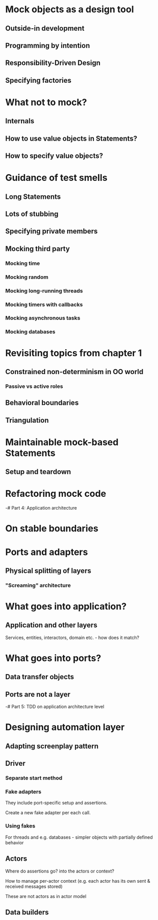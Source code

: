 ﻿# Mock objects as a design tool

## Outside-in development

## Programming by intention

## Responsibility-Driven Design

## Specifying factories

# What not to mock?

## Internals

## How to use value objects in Statements?

## How to specify value objects?

# Guidance of test smells

## Long Statements

## Lots of stubbing

## Specifying private members

## Mocking third party

### Mocking time

### Mocking random

### Mocking long-running threads

### Mocking timers with callbacks

### Mocking asynchronous tasks

### Mocking databases

# Revisiting topics from chapter 1

## Constrained non-determinism in OO world

### Passive vs active roles

## Behavioral boundaries

## Triangulation

# Maintainable mock-based Statements

## Setup and teardown

# Refactoring mock code


-# Part 4: Application architecture

# On stable boundaries

# Ports and adapters

## Physical splitting of layers

### "Screaming" architecture

# What goes into application?

## Application and other layers

Services, entities, interactors, domain etc. - how does it match?

# What goes into ports?

## Data transfer objects

## Ports are not a layer

-# Part 5: TDD on application architecture level

# Designing automation layer

## Adapting screenplay pattern

## Driver

### Separate start method

### Fake adapters

They include port-specific setup and assertions.

Create a new fake adapter per each call.

### Using fakes

For threads and e.g. databases - simpler objects with partially defined behavior

## Actors

Where do assertions go? into the actors or context?

How to manage per-actor context (e.g. each actor has its own sent & received messages stored)

These are not actors as in actor model

## Data builders
